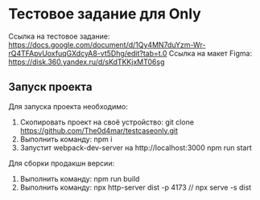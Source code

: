 # Тестовое задание для Only

Ссылка на тестовое задание: https://docs.google.com/document/d/1Qy4MN7duYzm-Wr-rQ4TFApvUoxfuqGXdcyA8-vt5Dhg/edit?tab=t.0
Ссылка на макет Figma: https://disk.360.yandex.ru/d/sKdTKKjxMT06sg

## Запуск проекта

Для запуска проекта необходимо:
1. Скопировать проект на своё устройство: git clone https://github.com/The0d4mar/testcaseonly.git
2. Выполнить команду: npm i
3. Запустит webpack-dev-server на http://localhost:3000 npm run start

Для сборки продакшн версии:
1. Выполнить команду: npm run build
2. Выполнить команду: npx http-server dist -p 4173 // npx serve -s dist